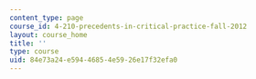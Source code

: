 ```yaml
---
content_type: page
course_id: 4-210-precedents-in-critical-practice-fall-2012
layout: course_home
title: ''
type: course
uid: 84e73a24-e594-4685-4e59-26e17f32efa0
---
```

